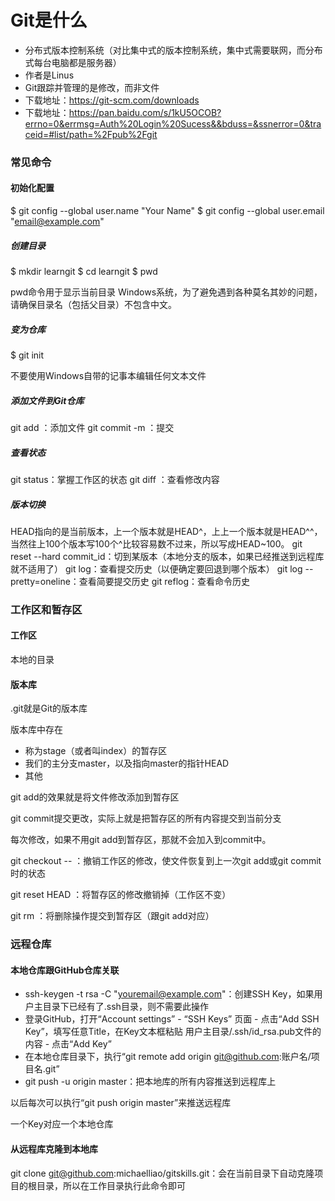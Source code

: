 # Git是什么
* 分布式版本控制系统（对比集中式的版本控制系统，集中式需要联网，而分布式每台电脑都是服务器）
* 作者是Linus
* Git跟踪并管理的是修改，而非文件
* 下载地址：https://git-scm.com/downloads
* 下载地址：https://pan.baidu.com/s/1kU5OCOB?errno=0&errmsg=Auth%20Login%20Sucess&&bduss=&ssnerror=0&traceid=#list/path=%2Fpub%2Fgit

### 常见命令

#### 初始化配置
$ git config --global user.name "Your Name"
$ git config --global user.email "email@example.com"

##### 创建目录

$ mkdir learngit
$ cd learngit
$ pwd

pwd命令用于显示当前目录
Windows系统，为了避免遇到各种莫名其妙的问题，请确保目录名（包括父目录）不包含中文。

##### 变为仓库
$ git init

不要使用Windows自带的记事本编辑任何文本文件

##### 添加文件到Git仓库

git add <file>：添加文件
git commit -m <message>：提交

##### 查看状态

git status：掌握工作区的状态
git diff <file>：查看修改内容

##### 版本切换

HEAD指向的是当前版本，上一个版本就是HEAD^，上上一个版本就是HEAD^^，当然往上100个版本写100个^比较容易数不过来，所以写成HEAD~100。
git reset --hard commit_id：切到某版本（本地分支的版本，如果已经推送到远程库就不适用了）
git log：查看提交历史（以便确定要回退到哪个版本）
git log --pretty=oneline：查看简要提交历史
git reflog：查看命令历史

### 工作区和暂存区

#### 工作区
本地的目录

#### 版本库
.git就是Git的版本库

版本库中存在
* 称为stage（或者叫index）的暂存区
* 我们的主分支master，以及指向master的指针HEAD
* 其他

git add的效果就是将文件修改添加到暂存区

git commit提交更改，实际上就是把暂存区的所有内容提交到当前分支

每次修改，如果不用git add到暂存区，那就不会加入到commit中。

git checkout -- <file>：撤销工作区的修改，使文件恢复到上一次git add或git commit时的状态

git reset HEAD <file>：将暂存区的修改撤销掉（工作区不变）

git rm <file>：将删除操作提交到暂存区（跟git add对应）

### 远程仓库

#### 本地仓库跟GitHub仓库关联
* ssh-keygen -t rsa -C "youremail@example.com"：创建SSH Key，如果用户主目录下已经有了.ssh目录，则不需要此操作
* 登录GitHub，打开“Account settings” - “SSH Keys” 页面 - 点击“Add SSH Key”，填写任意Title，在Key文本框粘贴 用户主目录/.ssh/id_rsa.pub文件的内容 - 点击“Add Key”
* 在本地仓库目录下，执行“git remote add origin git@github.com:账户名/项目名.git”
* git push -u origin master：把本地库的所有内容推送到远程库上

以后每次可以执行“git push origin master”来推送远程库

一个Key对应一个本地仓库

#### 从远程库克隆到本地库
git clone git@github.com:michaelliao/gitskills.git：会在当前目录下自动克隆项目的根目录，所以在工作目录执行此命令即可